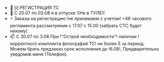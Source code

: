 - 👋 [i] РЕГИСТРАЦИЯ ТС
- 👀 C 20.07 по 03.08 я в отпуске !(Не в ТУЛЕ)!
- ⚡ Заказы на регистрацию !не принемаем с учетом! +48 часового регламента рассмотрения  с 17.07 с 15.00 (забрать СТС будет некому)
- 📫 С 30.07 по 3.08 При !"Острой необходимости"!  наличии !корректного комплекта фотографий ТС! не более 5 за период. Можем брать предзаказ срок исполнения до !6.08!, Предварительно уведомив меня (Телефон). 



<!---
Yusovs/Yusovs is a ✨ special ✨ repository because its `README.md` (this file) appears on your GitHub profile.
You can click the Preview link to take a look at your changes.
--->
